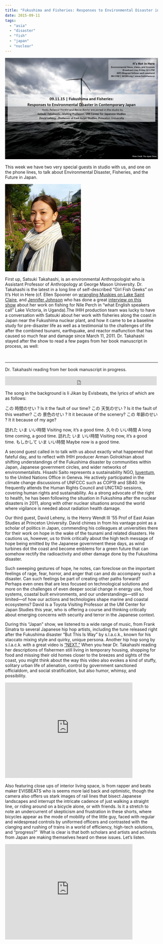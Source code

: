 ```yaml
---
title: "Fukushima and Fisheries: Responses to Environmental Disaster in Contemporary Japan"
date: 2015-09-11
tags: 
  - "asia"
  - "disaster"
  - "fish"
  - "japan"
  - "nuclear"
---
```


![Picture](images/9061638_orig1.jpg)

This week we have two very special guests in studio with us, and one on the phone lines, to talk about Environmental Disaster, Fisheries, and the Future in Japan.

![Picture](images/19130071.png)

First up, Satsuki Takahashi, is an environmental Anthropologist who is Assistant Professor of Anthropology at George Mason University. Dr. Takahashi is the latest in a long line of self-described “Girl Fish Geeks” on It’s Hot in Here (cf. Ellen Spooner on [wrangling Muskies on Lake Saint Claire](http://www.hotinhere.us/1/post/2014/10/10242014-freshwater-health.html), and [Jennifer Johnson](http://biotically.blogspot.com/2014/05/gender-diversity-and-legality-in.html) who <!--more-->has done a great [interview on this show](http://www.hotinhere.us/1/post/2012/01/01092012-groundcover-news-uganda.html) about her work on fishing for Nile Perch in “what English speakers call” Lake Victoria, in Uganda).The IHIH production team was lucky to have a conversation with Satsuki about her work with fisheries along the coast in Japan near the Fukushima nuclear plant, and how it came to be a baseline study for pre-disaster life as well as a testimonial to the challenges of life after the combined tsunami, earthquake, and reactor malfunction that has caused so much fear and damage since March 11, 2011. Dr. Takahashi stayed after the show to read a few pages from her book manuscript in process, as well:

 

* * *

Dr. Takahashi reading from her book manuscript in progress.

<iframe src="https://archive.org/embed/SNREHotInHere/2015-09-11-Supplement_with_Satsuki_Takahashi.mp3" width="500" height="30" frameborder="0" allowfullscreen="allowfullscreen"></iframe>

The song in the background is Ii Jikan by Evisbeats, the lyrics of which are as follows:

この 時間のせい ? Is it the fault of our time? この 天気のせい ? Is it the fault of this weather? この 景色のせい ? It it because of the scenery? この 年齢のせい ? It it because of my age?

訪れた いま いい時間 Visiting now, it’s a good time. 久々の いい時間 A long time coming, a good time. 訪れた いま いい時間 Visiting now, it’s a good time. もしかして いま いい時間 Maybe now is a good time.

A second guest called in to talk with us about exactly what happened that fateful day, and to reflect with IHIH producer Arman Golrokhian about shifting understandings of the Fukushima disaster by communities within Japan, Japanese government circles, and wider networks of environmentalists. Hisashi Saito represents a sustainability NGO, [Iuventum](http://www.iuventum.org/), to the United Nations Office in Geneva. He actively participated in the climate change discussions of UNFCCC such as COP19 and SB40. He frequently attends the Human Rights Council and UNCTAD sessions, covering human rights and sustainability. As a strong advocate of the right to health, he has been following the situation in Fukushima after the nuclear disasters in 2011, along with other nuclear situations around the world where vigilance is needed about radiation health damage.

Our third guest, David Leheny, is the Henry Wendt III ’55 Prof of East Asian Studies at Princeton University. David chimes in from his vantage point as a scholar of politics in Japan, commending his colleagues at universities there for their work on hope in the wake of the tsunami and related disasters. He cautions us, however, us to think critically about the high tech message of hope being emitted by the Japanese government these days, as wind turbines dot the coast and become emblems for a green future that can somehow rectify the radioactivity and other damage done by the Fukushima disaster.

Such sweeping gestures of hope, he notes, can foreclose on the important feelings of rage, fear, horror, and anger that can and do accompany such a disaster. Can such feelings be part of creating other paths forward? Perhaps even ones that are less focused on technological solutions and more on the challenges of even deeper social change in energy use, food systems, coastal built environments, and our understandings—still so limited—of how our actions and technologies shape marine and coastal ecosystems? David is a Toyota Visiting Professor at the UM Center for Japan Studies this year, who is offering a course and thinking critically about emerging concerns with security and terror in the Japanese context.

During this “Japan” show, we listened to a wide range of music, from Frank Sinatra to several Japanese hip hop artists, including the tune released right after the Fukushima disaster “But This Is Way” by s.l.a.c.k., known for his staccato mixing style and quirky, unique persona. Another hip hop song by s.l.a.c.k. with a great video is [“NEXT.”](https://www.youtube.com/watch?v=RIKHqcScsTM) When you hear Dr. Takahashi reading her descriptions of fishermen still living in temporary housing, shopping for food and missing their old homes closer to the breezes and sights of the coast, you might think about the way this video also evokes a kind of stuffy, solitary urban life of alienation, control by government sanctioned officialdom, and social stratification, but also humor, whimsy, and possibility.

<iframe src="https://www.youtube.com/embed/RIKHqcScsTM" width="420" height="315" frameborder="0" allowfullscreen="allowfullscreen"></iframe>

Also featuring close ups of interior living space, is from rapper and beats maker EVISBEATS who is seems more laid back and optimistic, though the camera also offers us stark images of rail lines that bisect Japanese landscapes and interrupt the intricate cadence of just walking a straight line, or riding around on a bicycle alone, or with friends. Is it a stretch to note an undercurrent of skepticism and frustration in these shorts, where bicycles appear as the mode of mobility of the little guy, faced with regular and widespread controls by uniformed officers and contrasted with the clanging and rushing of trains in a world of efficiency, high-tech solutions, and “progress?”  What is clear is that both scholars and artists and activists from Japan are making themselves heard on these issues. Let’s listen.

<iframe src="https://www.youtube.com/embed/nE1nzTE5ESA" width="420" height="315" frameborder="0" allowfullscreen="allowfullscreen"></iframe>
